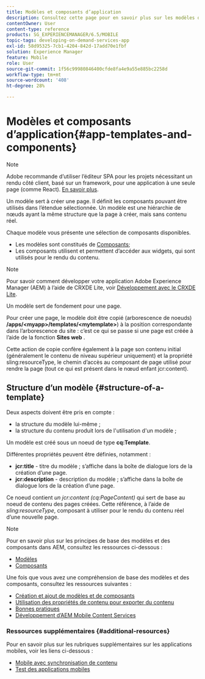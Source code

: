 ```yaml
---
title: Modèles et composants d’application
description: Consultez cette page pour en savoir plus sur les modèles d’application et les composants. Il fournit des informations détaillées sur la structure des modèles.
contentOwner: User
content-type: reference
products: SG_EXPERIENCEMANAGER/6.5/MOBILE
topic-tags: developing-on-demand-services-app
exl-id: 58d95325-7cb1-4204-842d-17add70e1fbf
solution: Experience Manager
feature: Mobile
role: User
source-git-commit: 1f56c99980846400cfde8fa4e9a55e885bc2258d
workflow-type: tm+mt
source-wordcount: '408'
ht-degree: 28%

---
```


# Modèles et composants d’application{#app-templates-and-components}

>[!NOTE]
>
>Adobe recommande d’utiliser l’éditeur SPA pour les projets nécessitant un rendu côté client, basé sur un framework, pour une application à une seule page (comme React). [En savoir plus](/help/sites-developing/spa-overview.md).

Un modèle sert à créer une page. Il définit les composants pouvant être utilisés dans l’étendue sélectionnée. Un modèle est une hiérarchie de nœuds ayant la même structure que la page à créer, mais sans contenu réel.

Chaque modèle vous présente une sélection de composants disponibles.

* Les modèles sont constitués de [Composants](/help/sites-developing/components.md);
* Les composants utilisent et permettent d’accéder aux widgets, qui sont utilisés pour le rendu du contenu.

>[!NOTE]
>
>Pour savoir comment développer votre application Adobe Experience Manager (AEM) à l’aide de CRXDE Lite, voir [Développement avec le CRXDE Lite](/help/sites-developing/developing-with-crxde-lite.md).

Un modèle sert de fondement pour une page.

Pour créer une page, le modèle doit être copié (arborescence de noeuds) **/apps/&lt;myapp>/templates/&lt;mytemplate>**) à la position correspondante dans l’arborescence du site : c’est ce qui se passe si une page est créée à l’aide de la fonction **Sites web** .

Cette action de copie confère également à la page son contenu initial (généralement le contenu de niveau supérieur uniquement) et la propriété sling:resourceType, le chemin d’accès au composant de page utilisé pour rendre la page (tout ce qui est présent dans le nœud enfant jcr:content).

## Structure d’un modèle {#structure-of-a-template}

Deux aspects doivent être pris en compte :

* la structure du modèle lui-même ;
* la structure du contenu produit lors de l&#39;utilisation d&#39;un modèle ;

Un modèle est créé sous un noeud de type **cq:Template**.

Différentes propriétés peuvent être définies, notamment :

* **jcr:title** - titre du modèle ; s’affiche dans la boîte de dialogue lors de la création d’une page.
* **jcr:description** - description du modèle ; s’affiche dans la boîte de dialogue lors de la création d’une page.

Ce noeud contient *un jcr:content (cq:PageContent)* qui sert de base au noeud de contenu des pages créées. Cette référence, à l’aide de *sling:resourceType*, composant à utiliser pour le rendu du contenu réel d’une nouvelle page.

>[!NOTE]
>
>Pour en savoir plus sur les principes de base des modèles et des composants dans AEM, consultez les ressources ci-dessous :
>
>* [Modèles](/help/sites-developing/templates.md)
>* [Composants](/help/sites-developing/components.md)
>

Une fois que vous avez une compréhension de base des modèles et des composants, consultez les ressources suivantes :

* [Création et ajout de modèles et de composants](/help/mobile/mobile-ondemand-app-templates.md)
* [Utilisation des propriétés de contenu pour exporter du contenu](/help/mobile/on-demand-content-properties-exporting.md)
* [Bonnes pratiques](/help/mobile/best-practices-aem-mobile.md)
* [Développement d’AEM Mobile Content Services](/help/mobile/developing-content-services.md)

### Ressources supplémentaires {#additional-resources}

Pour en savoir plus sur les rubriques supplémentaires sur les applications mobiles, voir les liens ci-dessous :

* [Mobile avec synchronisation de contenu](/help/mobile/mobile-ondemand-contentsync.md)
* [Test des applications mobiles](/help/mobile/develop-mobile-apps-testing.md)
